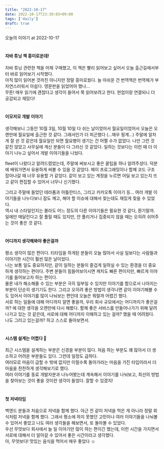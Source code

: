 ```yaml
---
title: "2022-10-17"
date: 2022-10-17T23:39:03+09:00
tags: ['daily']
draft: true
---
```

오늘의 이야기 at 2022-10-17
<!--more--> 

#
#### 자바 튜닝 책 흥미로운데!
자바 튜닝 관련한 책을 어제 구매했고, 이 책은 빨리 읽어보고 싶어서 오늘 출근길에서부터 바로 읽어보기 시작했다.   
아직 많이 읽어본 것까진 아니지만 정말 흥미로웠다. 늘 아쉬운 건 번역책은 번역체가 부자연스러워서 아쉽다. 영문판을 읽었어야 했나...    
무튼! 매우 읽기에 괜찮다고 생각이 들어서 쭉 읽어보려고 한다. 현업이랑 연결되니 더 공감되고 재밌다!


#
#### 이모저모 개발 이야기
생각해보니 그동안 10월 3일, 10월 10일 다 쉬는 날이었어서 월요일이었어서 오늘은 오랜만에 월요일에 출근한 것 같다.
그래서인가 더 피곤했다 (...매우 핑계...) 주말에 알차게 잘 쉰 것 같은데 월요일만 되면 월요병이 생기는 건 어쩔 수가 없었다.
나만 그런 것 같진 않았고 사무실에 계신 분들이 다 그러신 것 같았다. 일하는 것보다는 이런 때 더 이야기 나누고 싶어서 개발 이야기들을 나눴다.   

fleet이 나왔다고 알려드렸었는데, 주말에 써보시고 좋은 꿀팁을 하나 알려주셨다. 
덕분에 배워가면서 유용하게 써볼 수 있을 것 같았다. 페이 프로그래밍이나 함께 코드 구조 잡아나갈 때 너무 유용할 거 같았다.
같이 보고 있는 계정을 누르면 어딜 보고 있는지 뜨고 같이 편집할 수 있어서 너무나 신기했다.  

그리고 주말에 들었던 테라폼과 아틀란티스, 그리고 카카오톡 이야기 등... 여러 개발 이야기들을 나누다보니 잠도 깨고, 해야 할 이슈에 대해서 찾는데도 재밌게 찾을 수 있었다.   
역시 내 스타일인지는 몰라도 어느 정도의 다른 이야기들은 필요한 것 같다, 환기랄까.  
일에만 매달린다고 잘 풀릴 때도 있지만, 안 풀리거나 집중되지 않을 때는 오히려 쉬어주는 것이 좋은 것 같다.  


#
#### 어디까지 생각해봐야 좋은걸까
평소 생각이 많은 편이다. 티타임을 하게된 분들이 오늘 많아서 사실 일보다는 사람들과 이야기한 시간이 훨씬 많은 날이었다.   
나는 보통 일도 중요하지만, 같이 일하는 분들이 즐겁게 일하실 수 있는 환경을 더 중요하게 생각하는 편이다. 주변 분들이 힘들어보이시면 캐치도 빠른 편이지만, 빠르게 이야기를 들어보고자 하는 편이다.   
물론 내가 해소해줄 수 있는 부분은 극히 일부일 수 있지만 이야기를 함으로서 나아지는 부분이 단순히 생기기도 한다.
그리고 오히려 좋은 방법이 생각나면 같이 이야기해볼 수도 있어서 이야기를 많이 나눠보는 편인데 오늘은 뭐랄까 어렵긴 했다.   
서로 하는 일들에 대해 어디까지 알면 좋을까, 우리 회사 규모에서는 어디까지가 좋은걸까? 에 대한 생각을 오랜만에 다시 해봤다.
함께 좋은 서비스를 만들어나가기 위해 달려나가고 있는 것 같은데, 서로에 대해 어디까지 이해하고 있는 걸까? 했을 때 어려웠다. 나도 그러고 있는걸까? 하고 스스로 돌아보면서.


#
#### 시스템 설계는 어렵다 🥲
최근 시스템을 설계하는 부분은 신경쓸 부분이 많다. 처음 하는 부분도 꽤 많아서 더 생소하고 어려운 부분들도 있다. 그런데 일정도 급하다.   
여러모로 마음이 급할 수 밖에 없지만 이럴수록 돌아가라는 마음을 가진 타입이라서 더 마음을 찬찬하게 생각해보기로 했다.   
여러 이야기를 동료 개발자분과 나누어봤는데 계속해서 이야기를 나눠보고, 최선의 방법을 찾아보는 것이 좋을 것이란 생각이 들었다. 잘할 수 있겠지!


#
#### 첫 저녁타임
백엔드 분들과 처음으로 저녁을 함께 했다. 야근 전 같이 저녁을 먹은 게 아니라 정말 회식처럼 저녁을 함께 했다.
그래서 평소에 하지 못했던 고민이나 여러 이야기들을 나눠볼 수 있어서 좋았고 나도 여러 생각들을 해보면서, 또 돌아볼 수 있었다.   
우선 무엇보다 회사에서 늘 일 이야기만 많이 하는 편이긴 했는데, 이런 시간을 가지면서 서로에 대해서 더 알아갈 수 있어서 좋은 시간이라고 생각했다.    
아, 무엇보다! 맛있는 음식을 먹어서 매우 좋았다 ☺️